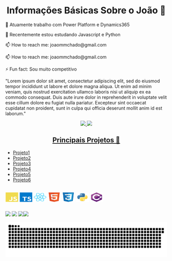 <div style="display: blox, margin: 100px;">
	<div
		<b><h1 align="center"> Informações Básicas Sobre o João 👋</h1></b>
		<p align="left">🔭 Atuamente trabalho com Power Platform e Dynamics365</p>
		<p align="left">🌱 Recentemente estou estudando Javascript e Python</p>
		<p align="left">📫 How to reach me: joaommchado@gmail.com</p>
		<p align="left">📫 How to reach me: joaommchado@gmail.com</p>
		<p align="left"> ⚡ Fun fact: Sou muito competitivo</p>
		<p>"Lorem ipsum dolor sit amet, consectetur adipiscing elit, sed do eiusmod tempor incididunt ut labore et dolore magna aliqua. Ut enim ad minim veniam, quis nostrud exercitation ullamco laboris nisi ut aliquip ex ea commodo consequat. Duis aute irure dolor in reprehenderit in voluptate velit esse cillum dolore eu fugiat nulla pariatur. Excepteur sint occaecat cupidatat non proident, sunt in culpa qui officia deserunt mollit anim id est laborum."</p>
	</div>
	 <div align="center">
		<a href="https://github.com/joaommchado">
		<img height="180em" src="https://github-readme-stats.vercel.app/api?username=joaommchado&show_icons=true&theme=midnight-purple&include_all_commits=true&count_private=true"/>
		<img height="180em" src="https://github-readme-stats.vercel.app/api/top-langs/?username=joaommchado&layout=compact&langs_count=7&theme=midnight-purple"/>
	</div>
	<div>
		<b><h2 align="center"> Principais Projetos 👋</h2></b>
		<ul>
  			<li><a href="https://example.com">Projeto1</a></li>
 			<li><a href="https://example.com">Projeto2</a></li>
 			<li><a href="https://example.com">Projeto3</a></li>
			<li><a href="https://example.com">Projeto4</a></li>
			<li><a href="https://example.com">Projeto5</a></li>
			<li><a href="https://example.com">Projeto6</a></li>
		</ul>
	</div>
	 <div style="display: inline_block"><br>
  		<img align="center" alt="Jota-Js" height="30" width="40" src="https://raw.githubusercontent.com/devicons/devicon/master/icons/javascript/javascript-plain.svg">
  		<img align="center" alt="Jota-Ts" height="30" width="40" src="https://raw.githubusercontent.com/devicons/devicon/master/icons/typescript/typescript-plain.svg">
  		<img align="center" alt="Jota-React" height="30" width="40" src="https://raw.githubusercontent.com/devicons/devicon/master/icons/react/react-original.svg">
  		<img align="center" alt="Jota-HTML" height="30" width="40" src="https://raw.githubusercontent.com/devicons/devicon/master/icons/html5/html5-original.svg">
  		<img align="center" alt="Jota-CSS" height="30" width="40" src="https://raw.githubusercontent.com/devicons/devicon/master/icons/css3/css3-original.svg">
  		<img align="center" alt="Jota-Python" height="30" width="40" src="https://raw.githubusercontent.com/devicons/devicon/master/icons/python/python-original.svg">
  		<img align="center" alt="Jota-Csharp" height="30" width="40" src="https://raw.githubusercontent.com/devicons/devicon/master/icons/csharp/csharp-original.svg">
	</div>
  
  ##
 
<div>
 		<a href="https://www.instagram.com/joaaop_machado/?hl=en" target="_blank"><img src="https://img.shields.io/badge/-Instagram-%23E4405F?style=for-the-badge&logo=instagram&logoColor=white" target="_blank"></a>
	<a href="https://www.linkedin.com/in/joaopedroribeiromachado123/" ><img src="https://img.shields.io/badge/-LinkedIn-%230077B5?style=for-the-badge&logo=linkedin&logoColor=white" target="_blank"></a>
		<a href = "mailto:joaommchado@gmail.com"><img src="https://img.shields.io/badge/-Gmail-%23333?style=for-the-badge&logo=gmail&logoColor=white" target="_blank </a>
		<a href="https://www.instagram.com/joaaop_machado/?hl=en" target="_blank"><img src="https://img.shields.io/badge/-Instagram-%23E4405F?style=for-the-badge&logo=instagram&logoColor=white" target="_blank"></a>
</div>

  ![Snake animation](https://github.com/joaommchado/joaommchado/blob/output/github-contribution-grid-snake.svg)
 

                       
                       
      
